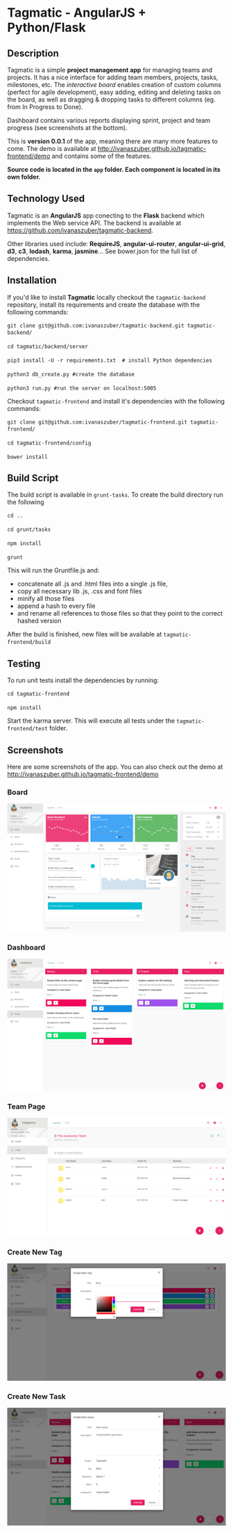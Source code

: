 # Tagmatic - AngularJS + Python/Flask

## Description

Tagmatic is a simple **project management app** for managing teams and projects. It has a nice interface for adding team members, projects, tasks, milestones, etc. The *interactive board* enables creation of custom columns (perfect for agile development), easy adding, editing and deleting tasks on the board, as well as dragging & dropping tasks to different columns (eg. from In Progress to Done).

Dashboard contains various reports displaying sprint, project and team progress (see screenshots at the bottom).

This is **version 0.0.1** of the app, meaning there are many more features to come. The demo is available at http://ivanaszuber.github.io/tagmatic-frontend/demo and contains *some* of the features.

**Source code is located in the `app` folder. Each component is located in its own folder.**

## Technology Used

Tagmatic is an **AngularJS** app conecting to the **Flask** backend which implements the Web service API. The backend is available at  https://github.com/ivanaszuber/tagmatic-backend.

Other libraries used include: **RequireJS**, **angular-ui-router**, **angular-ui-grid**, **d3**, **c3**, **lodash**, **karma**, **jasmine**... See bower.json for the full list of dependencies.

## Installation

If you'd like to install **Tagmatic** locally checkout the `tagmatic-backend` repository, install its requirements and create the database with the following commands:

```
git clone git@github.com:ivanaszuber/tagmatic-backend.git tagmatic-backend/

cd tagmatic/backend/server

pip3 install -U -r requirements.txt  # install Python dependencies

python3 db_create.py #create the database

python3 run.py #run the server on localhost:5005

```

Checkout `tagmatic-frontend` and install it's dependencies with the following commands:

```
git clone git@github.com:ivanaszuber/tagmatic-frontend.git tagmatic-frontend/

cd tagmatic-frontend/config

bower install
```

## Build Script

The build script is available in `grunt-tasks`. To create the build directory run the following

```
cd ..

cd grunt/tasks

npm install  

grunt

```

This will run the Gruntfile.js and:

- concatenate all .js and .html files into a single .js file, 
- copy all necessary lib .js, .css and font files
- minify all those files
- append a hash to every file
- and rename all references to those files so that they point to the correct hashed version


After the build is finished, new files will be available at `tagmatic-frontend/build`

## Testing

To run unit tests install the dependencies by running:

```
cd tagmatic-frontend

npm install
```
Start the karma server. This will execute all tests under the `tagmatic-frontend/test` folder.

## Screenshots

Here are some screenshots of the app. You can also check out the demo at http://ivanaszuber.github.io/tagmatic-frontend/demo

### Board

![](/demo/img/Tagmatic1.PNG)

### Dashboard

![](/demo/img/Tagmatic2.PNG)

### Team Page

![](/demo/img/Tagmatic3.PNG)

### Create New Tag

![](/demo/img/Tagmatiic4.PNG)

### Create New Task

![](/demo/img/Tagmatic5.PNG)